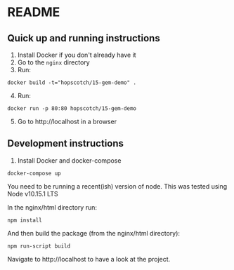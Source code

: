 # README

## Quick up and running instructions

1. Install Docker if you don't already have it
2. Go to the ```nginx``` directory
3. Run: 
```
docker build -t="hopscotch/15-gem-demo" .
```
4. Run: 
```
docker run -p 80:80 hopscotch/15-gem-demo
```

5. Go to http://localhost in a browser

## Development instructions

1. Install Docker and docker-compose

```
docker-compose up
```

You need to be running a recent(ish) version of node. This was tested using Node v10.15.1 LTS

In the nginx/html directory run:

```
npm install 
```

And then build the package (from the nginx/html directory):

```
npm run-script build
```


Navigate to http://localhost to have a look at the project.



